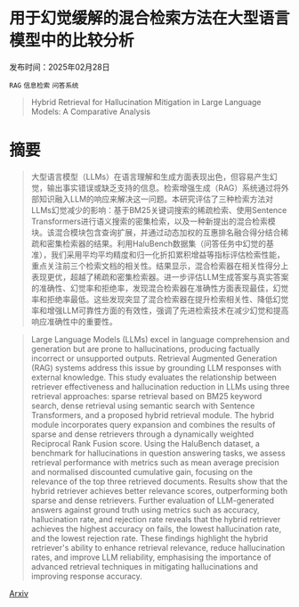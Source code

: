 # 用于幻觉缓解的混合检索方法在大型语言模型中的比较分析

发布时间：2025年02月28日

`RAG` `信息检索` `问答系统`

> Hybrid Retrieval for Hallucination Mitigation in Large Language Models: A Comparative Analysis

# 摘要

> 大型语言模型（LLMs）在语言理解和生成方面表现出色，但容易产生幻觉，输出事实错误或缺乏支持的信息。检索增强生成（RAG）系统通过将外部知识融入LLM的响应来解决这一问题。本研究评估了三种检索方法对LLMs幻觉减少的影响：基于BM25关键词搜索的稀疏检索、使用Sentence Transformers进行语义搜索的密集检索，以及一种新提出的混合检索模块。该混合模块包含查询扩展，并通过动态加权的互惠排名融合得分结合稀疏和密集检索器的结果。利用HaluBench数据集（问答任务中幻觉的基准），我们采用平均平均精度和归一化折扣累积增益等指标评估检索性能，重点关注前三个检索文档的相关性。结果显示，混合检索器在相关性得分上表现更优，超越了稀疏和密集检索器。进一步评估LLM生成答案与真实答案的准确性、幻觉率和拒绝率，发现混合检索器在准确性方面表现最佳，幻觉率和拒绝率最低。这些发现突显了混合检索器在提升检索相关性、降低幻觉率和增强LLM可靠性方面的有效性，强调了先进检索技术在减少幻觉和提高响应准确性中的重要性。

> Large Language Models (LLMs) excel in language comprehension and generation but are prone to hallucinations, producing factually incorrect or unsupported outputs. Retrieval Augmented Generation (RAG) systems address this issue by grounding LLM responses with external knowledge. This study evaluates the relationship between retriever effectiveness and hallucination reduction in LLMs using three retrieval approaches: sparse retrieval based on BM25 keyword search, dense retrieval using semantic search with Sentence Transformers, and a proposed hybrid retrieval module. The hybrid module incorporates query expansion and combines the results of sparse and dense retrievers through a dynamically weighted Reciprocal Rank Fusion score. Using the HaluBench dataset, a benchmark for hallucinations in question answering tasks, we assess retrieval performance with metrics such as mean average precision and normalised discounted cumulative gain, focusing on the relevance of the top three retrieved documents. Results show that the hybrid retriever achieves better relevance scores, outperforming both sparse and dense retrievers. Further evaluation of LLM-generated answers against ground truth using metrics such as accuracy, hallucination rate, and rejection rate reveals that the hybrid retriever achieves the highest accuracy on fails, the lowest hallucination rate, and the lowest rejection rate. These findings highlight the hybrid retriever's ability to enhance retrieval relevance, reduce hallucination rates, and improve LLM reliability, emphasising the importance of advanced retrieval techniques in mitigating hallucinations and improving response accuracy.

[Arxiv](https://arxiv.org/abs/2504.05324)